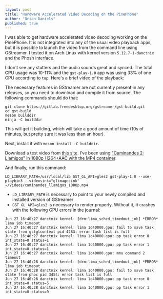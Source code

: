 ```yaml
---
layout: post
title: "Hardware Accelerated Video Decoding on the PinePhone"
author: "Brian Daniels"
published: true
---
```


I was able to get hardware accelerated video decoding working on the PinePhone. It is not integrated into any of the usual video playback apps, but it is possible to launch the video from the command line using GStreamer. I tested it on Arch Linux with kernel version `5.12.7-1-danctnix` and the Phosh interface.

I don't see any stutters and the audio sounds great and synced. The total CPU usage was 10-11% and the `gst-play-1.0` app was using 33% of one CPU according to `top`. Here's a brief video of the playback:



<!--break-->

The necessary features in GStreamer are not currently present in any releases, so you need to download and compile it from source. The following commands should do that:

```
git clone https://gitlab.freedesktop.org/gstreamer/gst-build.git
cd gst-build
meson builddir
ninja -C builddir
```

This will get it building, which will take a good amount of time (10s of minutes, but pretty sure it was less than an hour).

Next, install it with `meson install -C builddir`.

Download a test video from [this site](https://senkorasic.com/testmedia/). I've been using ["Caminandes 2: Llamigos" in 1080p H264+AAC with the MP4 container](https://s3.amazonaws.com/senkorasic.com/test-media/video/caminandes-llamigos/caminandes_llamigos_1080p.mp4).

And finally, run this command:

```
LD_LIBRARY_PATH=/usr/local/lib GST_GL_API=gles2 gst-play-1.0 --use-playbin3 --videosink="glimagesink" ~/Videos/caminandes_llamigos_1080p.mp4
```

- `LD_LIBRARY_PATH` is necessary to point to your newly compiled and installed version of GStreamer
- `GST_GL_API=gles2` is necessary to render properly. Without it, it crashes with the following GPU errors in the journal:
```
Jun 27 16:40:27 danctnix kernel: [drm:lima_sched_timedout_job] *ERROR* lima job timeout
Jun 27 16:40:27 danctnix kernel: lima 1c40000.gpu: fail to save task state from gstglcontext pid 4283: error task list is full
Jun 27 16:40:27 danctnix kernel: lima 1c40000.gpu: pp task error 0 int_state=0 status=1
Jun 27 16:40:27 danctnix kernel: lima 1c40000.gpu: pp task error 1 int_state=0 status=1
Jun 27 16:40:27 danctnix kernel: lima 1c40000.gpu: mmu command 2 timeout
Jun 27 16:40:28 danctnix kernel: [drm:lima_sched_timedout_job] *ERROR* lima job timeout
Jun 27 16:40:28 danctnix kernel: lima 1c40000.gpu: fail to save task state from phoc pid 3454: error task list is full
Jun 27 16:40:28 danctnix kernel: lima 1c40000.gpu: pp task error 0 int_state=0 status=5
Jun 27 16:40:28 danctnix kernel: lima 1c40000.gpu: pp task error 1 int_state=0 status=0
```
